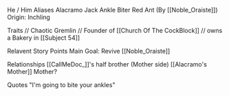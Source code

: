 He / Him
Aliases
 Alacramo
 Jack
 Ankle Biter
 Red Ant (By [[Noble_Oraiste]])
Origin: Inchling

Traits
 // Chaotic Gremlin
 // Founder of [[Church Of The CockBlock]]
 // owns a Bakery in [[Subject 54]]

Relavent Story Points
 Main Goal: Revive [[Noble_Oraiste]]


Relationships
 [[CallMeDoc_]]'s half brother (Mother side)
 [[Alacramo's Mother]] Mother?

Quotes
 "I'm going to bite your ankles"